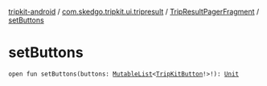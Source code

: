 [tripkit-android](../../index.md) / [com.skedgo.tripkit.ui.tripresult](../index.md) / [TripResultPagerFragment](index.md) / [setButtons](./set-buttons.md)

# setButtons

`open fun setButtons(buttons: `[`MutableList`](https://kotlinlang.org/api/latest/jvm/stdlib/kotlin.collections/-mutable-list/index.html)`<`[`TripKitButton`](../../com.skedgo.tripkit.ui.model/-trip-kit-button/index.md)`!>!): `[`Unit`](https://kotlinlang.org/api/latest/jvm/stdlib/kotlin/-unit/index.html)